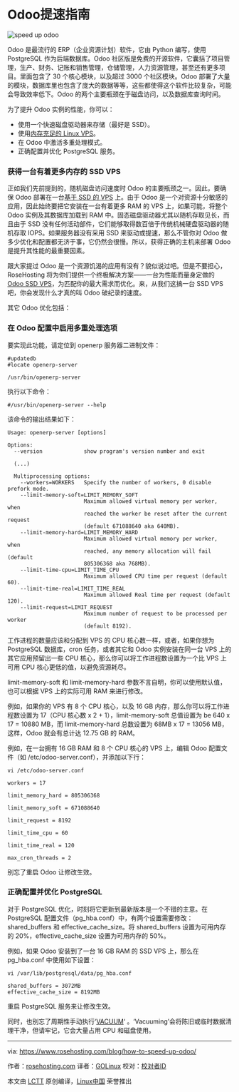 Odoo提速指南
============================================================

 ![speed up odoo](https://www.rosehosting.com/blog/wp-content/uploads/2016/12/speed-up-odoo.jpg) 

Odoo 是最流行的 ERP（企业资源计划）软件，它由 Python 编写，使用 PostgreSQL 作为后端数据库。Odoo 社区版是免费的开源软件，它囊括了项目管理，生产、财务、记账和销售管理，仓储管理，人力资源管理，甚至还有更多项目。里面包含了 30 个核心模块，以及超过 3000 个社区模块。Odoo 部署了大量的模块，数据库里也包含了庞大的数据等等，这些都使得这个软件比较复杂，可能会导致效率低下。Odoo 的两个主要瓶颈在于磁盘访问，以及数据库查询时间。

为了提升 Odoo 实例的性能，你可以：

*   使用一个快速磁盘驱动器来存储（最好是 SSD）。
*   使用[内存充足的 Linux VPS][1]。
*   在 Odoo 中激活多重处理模式。
*   正确配置并优化 PostgreSQL 服务。

### 获得一台有着更多内存的 SSD VPS

正如我们先前提到的，随机磁盘访问速度时 Odoo 的主要瓶颈之一。因此，要确保 Odoo 部署在一台[基于 SSD 的 VPS][2] 上。由于 Odoo 是一个对资源十分敏感的应用，因此始终要把它安装在一台有着更多 RAM 的 VPS 上，如果可能，将整个 Odoo 实例及其数据库加载到 RAM 中。固态磁盘驱动器尤其以随机存取见长，而且由于 SSD 没有任何活动部件，它们能够取得数百倍于传统机械硬盘驱动器的随机存取 IOPS。如果服务器没有采用 SSD 来驱动或提速，那么不管你对 Odoo 做多少优化和配置都无济于事，它仍然会很慢。所以，获得正确的主机来部署 Odoo 是提升其性能的最重要因素。

跟大家提过 Odoo 是一个资源饥渴的应用有没有？貌似说过吧。但是不要担心，RoseHosting 将为你们提供一个终极解决方案——一台为性能而量身定做的 [Odoo SSD VPS][3]，为匹配你的最大需求而优化。来，从我们这搞一台 SSD VPS 吧，你会发现什么才真的叫 Odoo 破纪录的速度。

其它 Odoo 优化包括：
### 在 Odoo 配置中启用多重处理选项

要实现此功能，请定位到 openerp 服务器二进制文件：
```
#updatedb
#locate openerp-server

/usr/bin/openerp-server
```

执行以下命令：

```
#/usr/bin/openerp-server --help
```

该命令的输出结果如下：

```
Usage: openerp-server [options]

Options:
  --version             show program's version number and exit

  (...)

  Multiprocessing options:
    --workers=WORKERS   Specify the number of workers, 0 disable prefork mode.
    --limit-memory-soft=LIMIT_MEMORY_SOFT
                        Maximum allowed virtual memory per worker, when
                        reached the worker be reset after the current request
                        (default 671088640 aka 640MB).
    --limit-memory-hard=LIMIT_MEMORY_HARD
                        Maximum allowed virtual memory per worker, when
                        reached, any memory allocation will fail (default
                        805306368 aka 768MB).
    --limit-time-cpu=LIMIT_TIME_CPU
                        Maximum allowed CPU time per request (default 60).
    --limit-time-real=LIMIT_TIME_REAL
                        Maximum allowed Real time per request (default 120).
    --limit-request=LIMIT_REQUEST
                        Maximum number of request to be processed per worker
                        (default 8192).
```

工作进程的数量应该和分配到 VPS 的 CPU 核心数一样，或者，如果你想为 PostgreSQL 数据库，cron 任务，或者其它和 Odoo 实例安装在同一台 VPS 上的其它应用预留出一些 CPU 核心，那么你可以将工作进程数设置为一个比 VPS 上可用 CPU 核心更低的值，以避免资源耗尽。

limit-memory-soft 和 limit-memory-hard 参数不言自明，你可以使用默认值，也可以根据 VPS 上的实际可用 RAM 来进行修改。 

例如，如果你的 VPS 有 8 个 CPU 核心，以及 16 GB 内存，那么你可以将工作进程数设置为 17（CPU 核心数 x 2 + 1），limit-memory-soft 总值设置为 be 640 x 17 = 10880 MB，而 limit-memory-hard 总数设置为 68MB x 17 = 13056 MB，这样，Odoo 就会有总计达 12.75 GB 的 RAM。

例如，在一台拥有 16 GB RAM 和 8 个 CPU 核心的 VPS 上，编辑 Odoo 配置文件（如 /etc/odoo-server.conf），并添加以下行：
```
vi /etc/odoo-server.conf
```

```
workers = 17

limit_memory_hard = 805306368

limit_memory_soft = 671088640

limit_request = 8192

limit_time_cpu = 60

limit_time_real = 120

max_cron_threads = 2
```
别忘了重启 Odoo 让修改生效。

### 正确配置并优化 PostgreSQL

对于 PostgreSQL 优化，时刻将它更新到最新版本是一个不错的主意。在 PostgreSQL 配置文件（pg_hba.conf）中，有两个设置需要修改：shared_buffers 和 effective_cache_size。将 shared_buffers 设置为可用内存的 20%，effective_cache_size 设置为可用内存的 50%。

例如，如果 Odoo 安装到了一台 16 GB RAM 的 SSD VPS 上，那么在 pg_hba.conf 中使用如下设置：
```
vi /var/lib/postgresql/data/pg_hba.conf
```

```
shared_buffers = 3072MB
effective_cache_size = 8192MB
```
重启 PostgreSQL 服务来让修改生效。

同时，也别忘了周期性手动执行‘[VACUUM][4]‘ 。‘Vacuuming’会将陈旧或临时数据清理干净，但请牢记，它会大量占用 CPU 和磁盘使用。

--------------------------------------------------------------------------------

via: https://www.rosehosting.com/blog/how-to-speed-up-odoo/

作者：[rosehosting.com][a]
译者：[GOLinux](https://github.com/GOLinux)
校对：[校对者ID](https://github.com/校对者ID)

本文由 [LCTT](https://github.com/LCTT/TranslateProject) 原创编译，[Linux中国](https://linux.cn/) 荣誉推出

[a]:https://www.rosehosting.com/
[1]:https://www.rosehosting.com/linux-vps-hosting.html
[2]:https://www.rosehosting.com/linux-vps-hosting.html
[3]:https://www.rosehosting.com/odoo-hosting.html
[4]:https://wiki.postgresql.org/wiki/Introduction_to_VACUUM,_ANALYZE,_EXPLAIN,_and_COUNT

